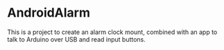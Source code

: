 AndroidAlarm
============

This is a project to create an alarm clock mount, combined with an app to talk to Arduino over USB and read input buttons.
